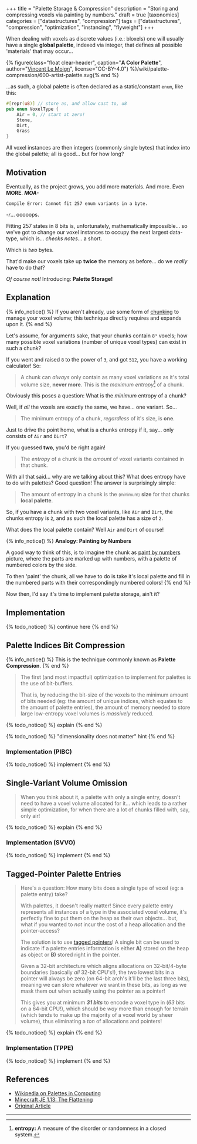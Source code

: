 +++
title = "Palette Storage & Compression"
description = "Storing and compressing voxels via painting by numbers."
draft = true
[taxonomies]
categories = ["datastructures", "compression"]
tags = ["datastructures", "compression", "optimization", "instancing", "flyweight"]
+++

When dealing with voxels as discrete values (i.e.: bloxels) one will usually have a single **global palette**, indexed via integer, that defines all possible 'materials' that may occur...

<!-- more -->

{% figure(class="float clear-header", caption="**A Color Palette**", author="[Vincent Le Moign](https://twitter.com/webalys)", license="CC-BY-4.0") %}/wiki/palette-compression/600-artist-palette.svg{% end %}

...as such, a global palette is often declared as a static/constant `enum`, like this:

```rust
#[repr(u8)] // store as, and allow cast to, u8
pub enum VoxelType {
	Air = 0, // start at zero!
	Stone,
	Dirt,
	Grass
}
```

All voxel instances are then integers (commonly single bytes) that index into the global palette; all is good... but for how long?

## Motivation

Eventually, as the project grows, you add more materials. And more. Even **MORE**. ***MOA-***

`Compile Error: Cannot fit 257 enum variants in a byte.`

*-r*... ooooops.

Fitting 257 states in 8 bits is, unfortunately, mathematically impossible... so we've got to change our voxel instances to occupy the next largest data-type, which is... *checks notes*... a short.

Which is *two* bytes.

That'd make our voxels take up **twice** the memory as before... do we *really* have to do that?

*Of course not!*  Introducing: **Palette Storage!**

## Explanation

{% info_notice() %}
If you aren't already, use some form of [chunking](/wiki/chunking) to manage your voxel volume; this technique directly requires and expands upon it.
{% end %}

Let's assume, for arguments sake, that your chunks contain `8³` voxels; how many possible voxel variations (number of unique voxel types) can exist in such a chunk?

If you went and raised `8` to the power of `3`, and got `512`, you have a working calculator! So:

> A chunk can *always* only contain as many voxel variations as it's total volume size, **never more**. This is the *maximum entropy*[^entropy] of a chunk.

Obviously this poses a question: What is the *minimum* entropy of a chunk?

Well, if *all* the voxels are exactly the same, we have... one variant. So...

> The minimum entropy of a chunk, *regardless* of it's size, is **one**.

Just to drive the point home, what is a chunks entropy if it, say... only consists of `Air` and `Dirt`?

If you guessed **two**, you'd be right again!

> The *entropy* of a chunk is the *amount* of voxel variants contained in that chunk.

With all that said... why are we talking about this? What does entropy have to do with palettes? Good question! The answer is surprisingly simple:

> The amount of entropy in a chunk is the <small>(minimum)</small> **size** for that chunks **local palette**.

So, if you have a chunk with two voxel variants, like `Air` and `Dirt`, the chunks entropy is `2`, and as such the local palette has a size of `2`.

What does the local palette contain? Well `Air` and `Dirt` of course!

{% info_notice() %}
**Analogy: Painting by Numbers**

A good way to think of this, is to imagine the chunk as [paint by numbers](https://en.wikipedia.org/wiki/Paint_by_number) picture, where the parts are marked up with numbers, with a palette of numbered colors by the side.

To then 'paint' the chunk, all we have to do is take it's local palette and fill in the numbered parts with their correspondingly numbered colors!
{% end %}

Now then, I'd say it's time to implement palette storage, ain't it?

## Implementation

{% todo_notice() %} continue here {% end %}





## Palette Indices Bit Compression

{% info_notice() %} This is the technique commonly known as **Palette Compression**. {% end %}

> The first (and most impactful) optimization to implement for palettes is the use of bit-buffers.
> 
> That is, by reducing the bit-size of the voxels to the minimum amount of bits needed (eg: the amount of unique indices, which equates to the amount of palette entries), the amount of memory needed to store large low-entropy voxel volumes is *massively* reduced.

{% todo_notice() %} explain {% end %}

{% todo_notice() %} "dimensionality does not matter" hint {% end %}

### Implementation (PIBC)

{% todo_notice() %} implement {% end %}




## Single-Variant Volume Omission

> When you think about it, a palette with only a single entry, doesn't need to have a voxel volume allocated for it... which leads to a rather simple optimization, for when there are a lot of chunks filled with, say, only air!

{% todo_notice() %} explain {% end %}

### Implementation (SVVO)

{% todo_notice() %} implement {% end %}




## Tagged-Pointer Palette Entries

> Here's a question: How many bits does a single type of voxel (eg: a palette entry) take?
> 
> With palettes, it doesn't really matter! Since every palette entry represents all instances of a type in the associated voxel volume, it's perfectly fine to put them on the heap as their own objects... but, what if you wanted to *not* incur the cost of a heap allocation and the pointer-access?
> 
> The solution is to use [tagged pointers](https://en.wikipedia.org/wiki/Tagged_pointer)! A single bit can be used to indicate if a palette entries information is either **A)** stored on the heap as object or **B)** stored right in the pointer.
> 
> Given a 32-bit architecture which aligns allocations on 32-bit/4-byte boundaries (basically *all* 32-bit CPU's!), the two lowest bits in a pointer will always be zero (on 64-bit arch's it'll be the last three bits), meaning we can store whatever we want in these bits, as long as we mask them out when actually using the pointer as a pointer!
> 
> This gives you at minimum ***31 bits*** to encode a voxel type in (*63* bits on a 64-bit CPU!), which should be *way* more than enough for terrain (which tends to make up the majority of a voxel world by sheer volume), thus eliminating a *ton* of allocations and pointers!

{% todo_notice() %} explain {% end %}

### Implementation (TPPE)

{% todo_notice() %} implement {% end %}

## References

- [Wikipedia on Palettes in Computing](https://en.wikipedia.org/wiki/Palette_(computing))
- [Minecraft JE 1.13: The Flattening](https://minecraft.wiki/w/Java_Edition_1.13/Flattening)
- [Original Article](https://www.longor.net/articles/voxel-palette-compression-reddit)

---

[^entropy]: **entropy:** A measure of the disorder or randomness in a closed system.
